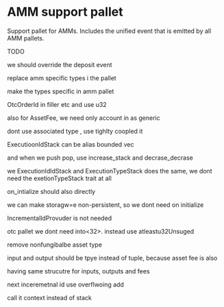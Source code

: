 # AMM support pallet

Support pallet for AMMs. Includes the unified event that is emitted by all AMM pallets.

TODO

we should override the deposit event

replace amm specific types i the pallet

make the types specific in amm pallet

OtcOrderId in filler etc and use u32

also for AssetFee, we need only account in as generic

dont use associated type , use tighlty coopled it

ExecutioonIdStack can be alias bounded vec

and when we push pop, use increase_stack and decrase_decrase

we ExecutionIdIdStack and ExecutionTypeStack does the same,  we dont need the exetionTypeStack trait at all

on_intialize should also directly

we can make storagw=e non-persistent, so we dont need on initialize

IncrementalIdProvuder is not needed

otc pallet we dont need into<32>. instead use atleastu32Unsuged


remove nonfungibalbe asset type


input and output should be tpye instead of tuple, because asset fee is also

having same strucutre for inputs, outputs and fees

next inceremetnal id use overflwoing add

call it context instead of stack